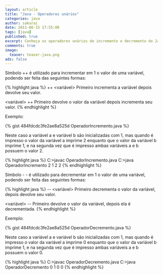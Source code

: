 ```yaml
---
layout: article
title: "Java - Operadores unários"
categories: java
author: sakurai
date: 2011-06-15 17:55:00
tags: [java]
published: true
excerpt: Conheça os operadores unários de incremento e decremento do Java.
comments: true
image:
  teaser: teaser-java.png
ads: false
---
```


Símbolo ++ é utilizado para incrementar em 1 o valor de uma variável, podendo ser feita das seguintes formas:

{% highlight java %}
++ <variável>
   Primeiro incrementa a variável depois devolve seu valor.

<variável> ++
   Primeiro devolve o valor da variável depois incrementa seu valor.
{% endhighlight %}

Exemplo:

{% gist 484fdcdc3fe2ae8a525d OperadorIncremento.java %}

Neste caso a variável a e variável b são inicializadas com 1, mas quando é impresso o valor da variável a imprime 2 enquanto que o valor da variável b imprime 1, e na segunda vez que é impresso ambas variáveis a e b possuem o valor 2.

{% highlight java %}
C:\>javac OperadorIncremento.java
C:\>java OperadorIncremento
2
1
2
2
{% endhighlight %}

Símbolo - - é utilizado para decrementar em 1 o valor de uma variável, podendo ser feita das seguintes formas:

{% highlight java %}
-- <variável>
   Primeiro decrementa o valor da variável, depois devolve seu valor.

<variável> --
   Primeiro devolve o valor da variável, depois ela é decrementada.
{% endhighlight %}

Exemplo:

{% gist 484fdcdc3fe2ae8a525d OperadorDecremento.java %}

Neste caso a variável a e variável b são inicializadas com 1, mas quando é impresso o valor da variável a imprime 0 enquanto que o valor da variável b imprime 1, e na segunda vez que é impresso ambas variáveis a e b possuem o valor 0.

{% highlight java %}
C:\>javac OperadorDecremento.java
C:\>java OperadorDecremento
0
1
0
0
{% endhighlight %}
